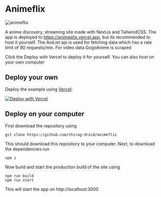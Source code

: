 # Animeflix

![animeflix](https://user-images.githubusercontent.com/81347541/142728171-0add0549-1751-4a8d-8c52-4b1a11998899.png)

A anime discovery, streaming site made with NextJs and TailwindCSS. The app is deployed to https://animeplix.vercel.app, but its recommended to host it yourself.
The AniList api is used for fetching data which has a rate limit of 90 requests/min. For video data GogoAnime is scraped

Click the Deploy with Vercel to deploy it for yourself. You can also host on your own computer

## Deploy your own

Deploy the example using [Vercel](https://vercel.com):

[![Deploy with Vercel](https://vercel.com/button)](https://vercel.com/new/git/external?repository-url=https://github.com/chirag-droid/animeflix/&project-name=animeflix&repository-name=animeflix)

## Deploy on your computer

First download the repository using
```
git clone https://github.com/chirag-droid/animeflix
```

This should download this repository to your computer. Next, to download the dependencies run
```
npm i
```

Now build and start the production build of the site using
```
npm run build
npm run start
```

This will start the app on http://localhost:3000

